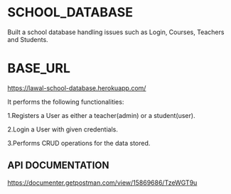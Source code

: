 # SCHOOL_DATABASE

Built a school database handling issues such as Login, Courses, Teachers and Students. 

# BASE_URL

https://lawal-school-database.herokuapp.com/

It performs the following functionalities:

1.Registers a User as either a teacher(admin) or a student(user).

2.Login a User with given credentials.

3.Performs CRUD operations for the data stored.

## API DOCUMENTATION 

https://documenter.getpostman.com/view/15869686/TzeWGT9u
